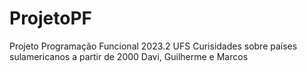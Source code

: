 # ProjetoPF
Projeto Programação Funcional 2023.2 UFS
Curisidades sobre países sulamericanos a partir de 2000
Davi, Guilherme e Marcos
